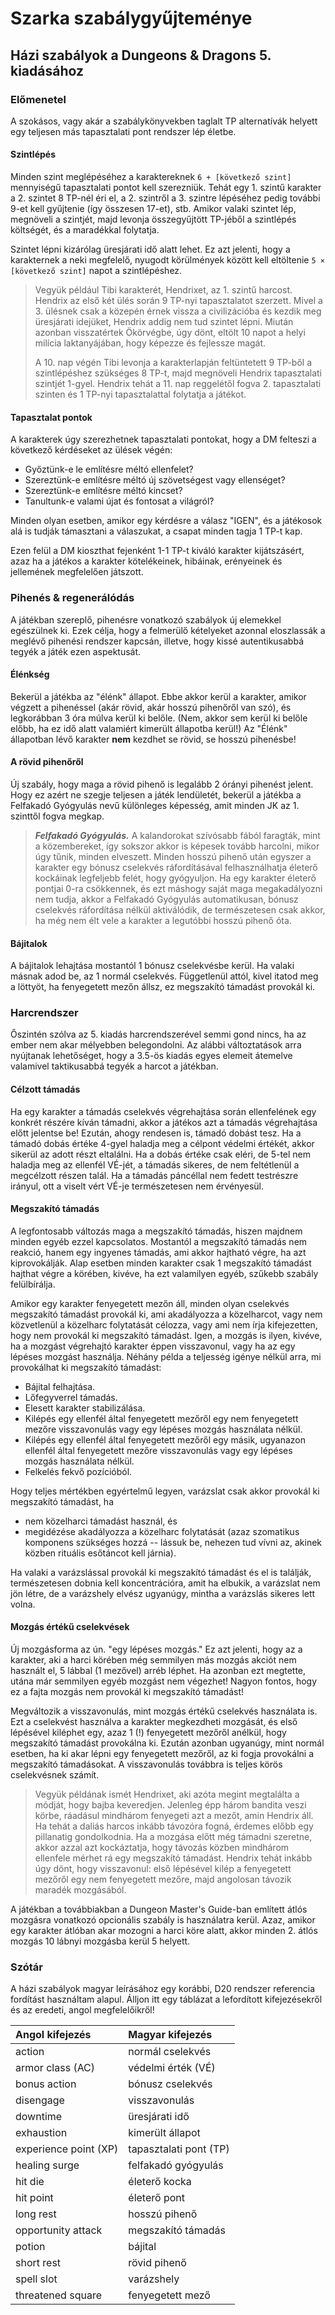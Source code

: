 <h1>Szarka szabálygyűjteménye</h1>

<h2>Házi szabályok a Dungeons & Dragons 5. kiadásához</h2>

### Előmenetel

A szokásos, vagy akár a szabálykönyvekben taglalt TP alternatívák helyett egy teljesen más tapasztalati pont rendszer lép életbe.

#### Szintlépés

Minden szint meglépéséhez a karaktereknek `6 + [következő szint]` mennyiségű tapasztalati pontot kell szerezniük. Tehát egy 1. szintű karakter a 2. szintet 8 TP-nél éri el, a 2. szintről a 3. szintre lépéséhez pedig további 9-et kell gyűjtenie (így összesen 17-et), stb. Amikor valaki szintet lép, megnöveli a szintjét, majd levonja összegyűjtött TP-jéből a szintlépés költségét, és a maradékkal folytatja.

Szintet lépni kizárólag üresjárati idő alatt lehet. Ez azt jelenti, hogy a karakternek a neki megfelelő, nyugodt körülmények között kell eltöltenie `5 × [következő szint]` napot a szintlépéshez.

> Vegyük például Tibi karakterét, Hendrixet, az 1. szintű harcost. Hendrix az első két ülés során 9 TP-nyi tapasztalatot szerzett. Mivel a 3. ülésnek csak a közepén érnek vissza a civilizációba és kezdik meg üresjárati idejüket, Hendrix addig nem tud szintet lépni. Miután azonban visszatértek Ökörvégbe, úgy dönt, eltölt 10 napot a helyi milícia laktanyájában, hogy képezze és fejlessze magát.
> 
>A 10. nap végén Tibi levonja a karakterlapján feltüntetett 9 TP-ből a szintlépéshez szükséges 8 TP-t, majd megnöveli Hendrix tapasztalati szintjét 1-gyel. Hendrix tehát a 11. nap reggelétől fogva 2. tapasztalati szinten és 1 TP-nyi tapasztalattal folytatja a játékot.

#### Tapasztalat pontok

 A karakterek úgy szerezhetnek tapasztalati pontokat, hogy a DM felteszi a következő kérdéseket az ülések végén:

* Győztünk-e le említésre méltó ellenfelet?
* Szereztünk-e említésre méltó új szövetségest vagy ellenséget?
* Szereztünk-e említésre méltó kincset?
* Tanultunk-e valami újat és fontosat a világról?

Minden olyan esetben, amikor egy kérdésre a válasz "IGEN", és a játékosok alá is tudják támasztani a válaszukat, a csapat minden tagja 1 TP-t kap.

Ezen felül a DM kioszthat fejenként 1-1 TP-t kiváló karakter kijátszásért, azaz ha a játékos a karakter kötelékeinek, hibáinak, erényeinek és jellemének megfelelően játszott.

### Pihenés & regenerálódás

A játékban szereplő, pihenésre vonatkozó szabályok új elemekkel egészülnek ki. Ezek célja, hogy a felmerülő kételyeket azonnal eloszlassák a meglévő pihenési rendszer kapcsán, illetve, hogy kissé autentikusabbá tegyék a játék ezen aspektusát.

#### Élénkség

Bekerül a játékba az "élénk" állapot. Ebbe akkor kerül a karakter, amikor végzett a pihenéssel (akár rövid, akár hosszú pihenőről van szó), és legkorábban 3 óra múlva kerül ki belőle. (Nem, akkor sem kerül ki belőle előbb, ha ez idő alatt valamiért kimerült állapotba kerül!) Az "Élénk" állapotban lévő karakter __nem__ kezdhet se rövid, se hosszú pihenésbe!

#### A rövid pihenőről

Új szabály, hogy maga a rövid pihenő is legalább 2 órányi pihenést jelent. Hogy ez azért ne szegje teljesen a játék lendületét, bekerül a játékba a Felfakadó Gyógyulás nevű különleges képesség, amit minden JK az 1. szinttől fogva megkap.

>__*Felfakadó Gyógyulás.*__ A kalandorokat szívósabb fából faragták, mint a közembereket, így sokszor akkor is képesek tovább harcolni, mikor úgy tűnik, minden elveszett. Minden hosszú pihenő után egyszer a karakter egy bónusz cselekvés ráfordításával felhasználhatja életerő kockáinak legfeljebb felét, hogy gyógyuljon. Ha egy karakter életerő pontjai 0-ra csökkennek, és ezt máshogy saját maga megakadályozni nem tudja, akkor a Felfakadó Gyógyulás automatikusan, bónusz cselekvés ráfordítása nélkül aktiválódik, de természetesen csak akkor, ha még nem élt vele a karakter a legutóbbi hosszú pihenő óta.

#### Bájitalok

A bájitalok lehajtása mostantól 1 bónusz cselekvésbe kerül. Ha valaki másnak adod be, az 1 normál cselekvés. Függetlenül attól, kivel itatod meg a löttyöt, ha fenyegetett mezőn állsz, ez megszakító támadást provokál ki.

### Harcrendszer

Őszintén szólva az 5. kiadás harcrendszerével semmi gond nincs, ha az ember nem akar mélyebben belegondolni. Az alábbi változtatások arra nyújtanak lehetőséget, hogy a 3.5-ös kiadás egyes elemeit átemelve valamivel taktikusabbá tegyék a harcot a játékban.

#### Célzott támadás

Ha egy karakter a támadás cselekvés végrehajtása során ellenfelének egy konkrét részére kíván támadni, akkor a játékos azt a támadás végrehajtása előtt jelentse be! Ezután, ahogy rendesen is, támadó dobást tesz. Ha a támadó dobás értéke 4-gyel haladja meg a célpont védelmi értékét, akkor sikerül az adott részt eltalálni. Ha a dobás értéke csak eléri, de 5-tel nem haladja meg az ellenfél VÉ-jét, a támadás sikeres, de nem feltétlenül a megcélzott részen talál. Ha a támadás páncéllal nem fedett testrészre irányul, ott a viselt vért VÉ-je természetesen nem érvényesül.

#### Megszakító támadás

A legfontosabb változás maga a megszakító támadás, hiszen majdnem minden egyéb ezzel kapcsolatos. Mostantól a megszakító támadás nem reakció, hanem egy ingyenes támadás, ami akkor hajtható végre, ha azt kiprovokálják. Alap esetben minden karakter csak 1 megszakító támadást hajthat végre a körében, kivéve, ha ezt valamilyen egyéb, szűkebb szabály felülbírálja.

Amikor egy karakter fenyegetett mezőn áll, minden olyan cselekvés megszakító támadást provokál ki, ami akadályozza a közelharcot, vagy nem közvetlenül a közelharc folytatását célozza, vagy ami nem írja kifejezetten, hogy nem provokál ki megszakító támadást. Igen, a mozgás is ilyen, kivéve, ha a mozgást végrehajtó karakter éppen visszavonul, vagy ha az egy lépéses mozgást használja. Néhány példa a teljesség igénye nélkül arra, mi provokálhat ki megszakító támadást:

* Bájital felhajtása.
* Lőfegyverrel támadás.
* Elesett karakter stabilizálása.
* Kilépés egy ellenfél által fenyegetett mezőről egy nem fenyegetett mezőre visszavonulás vagy egy lépéses mozgás használata nélkül.
* Kilépés egy ellenfél által fenyegetett mezőről egy másik, ugyanazon ellenfél által fenyegetett mezőre visszavonulás vagy egy lépéses mozgás használata nélkül.
* Felkelés fekvő pozícióból.

Hogy teljes mértékben egyértelmű legyen, varázslat csak akkor provokál ki megszakító támadást, ha

* nem közelharci támadást használ, és
* megidézése akadályozza a közelharc folytatását (azaz szomatikus komponens szükséges hozzá -- lássuk be, nehezen tud vívni az, akinek közben rituális esőtáncot kell járnia).

Ha valaki a varázslással provokál ki megszakító támadást és el is találják, természetesen dobnia kell koncentrációra, amit ha elbukik, a varázslat nem jön létre, de a varázshely elvész ugyanúgy, mintha a varázslás sikeres lett volna.

#### Mozgás értékű cselekvések

Új mozgásforma az ún. "egy lépéses mozgás." Ez azt jelenti, hogy az a karakter, aki a harci körében még semmilyen más mozgás akciót nem használt el, 5 lábbal (1 mezővel) arréb léphet. Ha azonban ezt megtette, utána már semmilyen egyéb mozgást nem végezhet! Nagyon fontos, hogy ez a fajta mozgás nem provokál ki megszakító támadást!

Megváltozik a visszavonulás, mint mozgás értékű cselekvés használata is. Ezt a cselekvést használva a karakter megkezdheti mozgását, és első lépésével kiléphet egy, azaz 1 (!) fenyegetett mezőről anélkül, hogy megszakító támadást provokálna ki. Ezután azonban ugyanúgy, mint normál esetben, ha ki akar lépni egy fenyegetett mezőről, az ki fogja provokálni a megszakító támadásokat. A visszavonulás továbbra is teljes körös cselekvésnek számít.

>Vegyük példának ismét Hendrixet, aki azóta megint megtalálta a módját, hogy bajba keveredjen. Jelenleg épp három bandita veszi körbe, ráadásul mindhárom fenyegeti azt a mezőt, amin Hendrix áll. Ha tehát a daliás harcos inkább távozóra fogná, érdemes előbb egy pillanatig gondolkodnia. Ha a mozgása előtt még támadni szeretne, akkor azzal azt kockáztatja, hogy távozás közben mindhárom ellenfele mérhet rá egy megszakító támadást. Hendrix tehát inkább úgy dönt, hogy visszavonul: első lépésével kilép a fenyegetett mezőről egy nem fenyegetett mezőre, majd angolosan távozik maradék mozgásából.

A játékban a továbbiakban a Dungeon Master's Guide-ban említett átlós mozgásra vonatkozó opcionális szabály is használatra kerül. Azaz, amikor egy karakter átlóban akar mozogni a harci köre alatt, akkor minden 2. átlós mozgás 10 lábnyi mozgásba kerül 5 helyett.

### Szótár

A házi szabályok magyar leírásához egy korábbi, D20 rendszer referencia fordítást használtam alapul. Álljon itt egy táblázat a lefordított kifejezésekről és az eredeti, angol megfelelőikről!

| Angol kifejezés | Magyar kifejezés |
|:----------------|:-----------------|
| action          | normál cselekvés |
| armor class (AC)| védelmi érték (VÉ)|
| bonus action    | bónusz cselekvés |
| disengage       | visszavonulás    |
| downtime        | üresjárati idő   |
| exhaustion      | kimerült állapot |
| experience point (XP) | tapasztalati pont (TP) |
| healing surge   | felfakadó gyógyulás |
| hit die         | életerő kocka    |
| hit point       | életerő pont     |
| long rest       | hosszú pihenő    |
| opportunity attack | megszakító támadás |
| potion          | bájital          |
| short rest      | rövid pihenő     |
| spell slot      | varázshely       |
| threatened square | fenyegetett mező |
